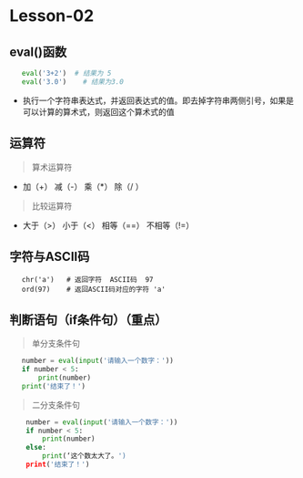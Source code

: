 # **Lesson-02**
## **eval()函数**
```python
   eval('3+2')  # 结果为 5
   eval('3.0')    # 结果为3.0
```
- 执行一个字符串表达式，并返回表达式的值。即去掉字符串两侧引号，如果是可以计算的算术式，则返回这个算术式的值
## **运算符**
> 算术运算符
- 加（+） 减（-） 乘（*） 除（/ ）
> 比较运算符

- 大于（>） 小于（<） 相等（==） 不相等（!=）
## **字符与ASCII码**
```pyhthon
   chr('a')   # 返回字符  ASCII码  97
   ord(97)    # 返回ASCII码对应的字符 'a'
```
## **判断语句（if条件句）**（重点）
> 单分支条件句
```python
   number = eval(input('请输入一个数字：'))
   if number < 5: 
       print(number)
   print('结束了！')
```
> 二分支条件句
```python
    number = eval(input('请输入一个数字：'))
    if number < 5:
        print(number)
    else: 
        print(‘这个数太大了。')
    print('结束了！')
```

